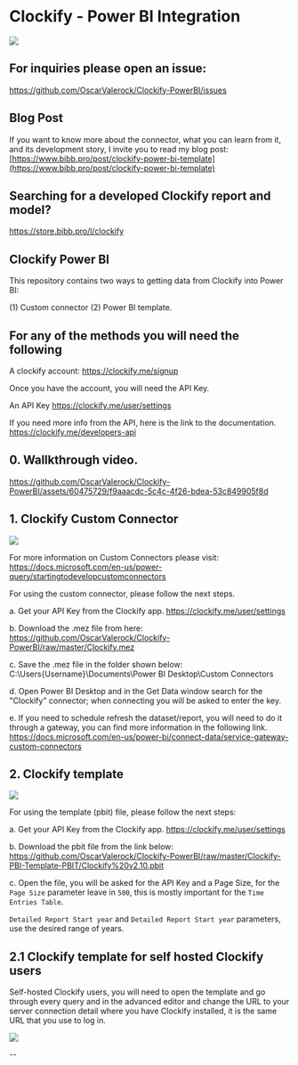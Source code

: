 

# Clockify - Power BI Integration 
![](ReadMeImages/CPBI.png)

## For inquiries please open an issue:
https://github.com/OscarValerock/Clockify-PowerBI/issues

## Blog Post

If you want to know more about the connector, what you can learn from it, and its development story, I invite you to read my blog post:
[https://www.bibb.pro/post/clockify-power-bi-template](https://www.bibb.pro/post/clockify-power-bi-template)

## Searching for a developed Clockify report and model? 

https://store.bibb.pro/l/clockify


## Clockify Power BI

This repository contains two ways to getting data from Clockify into Power BI:

(1) Custom connector
(2) Power BI template.

## For any of the methods you will need the following

A clockify account:
https://clockify.me/signup

Once you have the account, you will need the API Key.

An API Key
https://clockify.me/user/settings

If you need more info from the API, here is the link to the documentation.
https://clockify.me/developers-api

## 0. Wallkthrough video. 

https://github.com/OscarValerock/Clockify-PowerBI/assets/60475729/f9aaacdc-5c4c-4f26-bdea-53c849905f8d

## 1. Clockify Custom Connector

![](ReadMeImages/mez.gif)

For more information on Custom Connectors please visit: https://docs.microsoft.com/en-us/power-query/startingtodevelopcustomconnectors

For using the custom connector, please follow the next steps.

a. Get your API Key from the Clockify app. https://clockify.me/user/settings

b. Download the .mez file from here:
https://github.com/OscarValerock/Clockify-PowerBI/raw/master/Clockify.mez

c. Save the .mez file in the folder shown below:
C:\Users\{Username}\Documents\Power BI Desktop\Custom Connectors

d. Open Power BI Desktop and in the Get Data window search for the "Clockify" connector; when connecting you will be asked to enter the key.

e. If you need to schedule refresh the dataset/report, you will need to do it through a gateway, you can find more information in the following link. https://docs.microsoft.com/en-us/power-bi/connect-data/service-gateway-custom-connectors

## 2. Clockify template

![](ReadMeImages/pbit.png)

For using the template (pbit) file, please follow the next steps:

a. Get your API Key from the Clockify app. https://clockify.me/user/settings

b. Download the pbit file from the link below:
https://github.com/OscarValerock/Clockify-PowerBI/raw/master/Clockify-PBI-Template-PBIT/Clockify%20v2.10.pbit

c. Open the file, you will be asked for the API Key and a Page Size, for the
`Page Size` parameter leave in `500`, this is mostly important for the
`Time Entries Table`.

`Detailed Report Start year` and `Detailed Report Start year` parameters, use the desired range of years.

## 2.1 Clockify template for self hosted Clockify users

Self-hosted Clockify users, you will need to open the template and go through every query and in the advanced editor and change the URL to your server connection detail where you have Clockify installed, it is the same URL that you use to log in.

![](ReadMeImages/Self%20hosted%20users.png)

--
<!--stackedit_data:
eyJoaXN0b3J5IjpbLTQ1MzEwMjk4OF19
-->